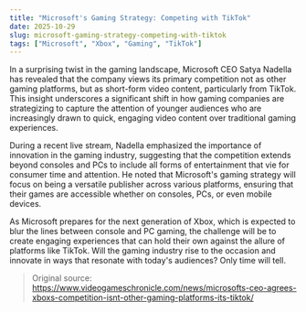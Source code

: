 ```yaml
---
title: "Microsoft's Gaming Strategy: Competing with TikTok"
date: 2025-10-29
slug: microsoft-gaming-strategy-competing-with-tiktok
tags: ["Microsoft", "Xbox", "Gaming", "TikTok"]
---
```


In a surprising twist in the gaming landscape, Microsoft CEO Satya Nadella has revealed that the company views its primary competition not as other gaming platforms, but as short-form video content, particularly from TikTok. This insight underscores a significant shift in how gaming companies are strategizing to capture the attention of younger audiences who are increasingly drawn to quick, engaging video content over traditional gaming experiences.

During a recent live stream, Nadella emphasized the importance of innovation in the gaming industry, suggesting that the competition extends beyond consoles and PCs to include all forms of entertainment that vie for consumer time and attention. He noted that Microsoft's gaming strategy will focus on being a versatile publisher across various platforms, ensuring that their games are accessible whether on consoles, PCs, or even mobile devices.

As Microsoft prepares for the next generation of Xbox, which is expected to blur the lines between console and PC gaming, the challenge will be to create engaging experiences that can hold their own against the allure of platforms like TikTok. Will the gaming industry rise to the occasion and innovate in ways that resonate with today's audiences? Only time will tell.
> Original source: https://www.videogameschronicle.com/news/microsofts-ceo-agrees-xboxs-competition-isnt-other-gaming-platforms-its-tiktok/